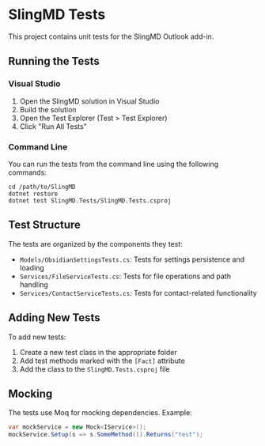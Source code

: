 # SlingMD Tests

This project contains unit tests for the SlingMD Outlook add-in.

## Running the Tests

### Visual Studio
1. Open the SlingMD solution in Visual Studio
2. Build the solution
3. Open the Test Explorer (Test > Test Explorer)
4. Click "Run All Tests" 

### Command Line
You can run the tests from the command line using the following commands:

```
cd /path/to/SlingMD
dotnet restore
dotnet test SlingMD.Tests/SlingMD.Tests.csproj
```

## Test Structure

The tests are organized by the components they test:

- `Models/ObsidianSettingsTests.cs`: Tests for settings persistence and loading
- `Services/FileServiceTests.cs`: Tests for file operations and path handling
- `Services/ContactServiceTests.cs`: Tests for contact-related functionality

## Adding New Tests

To add new tests:

1. Create a new test class in the appropriate folder
2. Add test methods marked with the `[Fact]` attribute
3. Add the class to the `SlingMD.Tests.csproj` file

## Mocking

The tests use Moq for mocking dependencies. Example:

```csharp
var mockService = new Mock<IService>();
mockService.Setup(s => s.SomeMethod()).Returns("test");
```